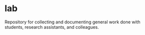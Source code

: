 # lab
Repository for collecting and documenting general work done with students, research assistants, and colleagues.
